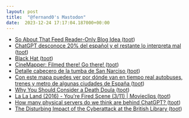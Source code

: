 ```yaml
---
layout: post
title:  "@fernand0's Mastodon"
date:  2023-12-24 17:17:04.187000+00:00
---
```

*  [So About That Feed Reader-Only Blog Idea ](https://chrismcleod.dev/blog/so-about-that-feed-reader-only-blog-idea) ([toot](https://mastodon.social/@fernand0/111636527460220075))
*  [ChatGPT desconoce 20% del español y el restante lo interpreta mal ](https://es.wired.com/articulos/chatgpt-desconoce-20-del-espanol-y-el-restante-lo-interpreta-ma) ([toot](https://mastodon.social/@fernand0/111636352495372409))
*  [Black Hat ](https://www.blackhat.com/eu-23/briefings/schedule/#autospill-zero-effort-credential-stealing-from-mobile-password-managers-3442) ([toot](https://mastodon.social/@fernand0/111636031490704197))
*  [CineMapper: Filmed there! Go there! ](https://www.cinemapper.co) ([toot](https://mastodon.social/@fernand0/111635404999687297))
*  [Detalle cabecero de la tumba de San Narciso ](https://www.flickr.com/photos/fernand0/53387744851) ([toot](https://mastodon.social/@fernand0/111635236780883875))
*  [Con este mapa puedes ver por dónde van en tiempo real autobuses, trenes y metro de algunas ciudades de España ](https://www.genbeta.com/a-fondo/este-mapa-puedes-ver-donde-van-tiempo-real-autobuses-trenes-metro-algunas-ciudades-espana-) ([toot](https://mastodon.social/@fernand0/111635104514448552))
*  [Why You Should Consider a Death Doula ](https://lifehacker.com/what-does-a-death-doula-d) ([toot](https://mastodon.social/@fernand0/111634931087434456))
*  [La La Land (2016) - You're Fired Scene (3/11) \| Movieclips ](https://www.youtube.com/watch?v=vVqCU0iWlFM&feature=youtu.b) ([toot](https://mastodon.social/@fernand0/111634709253610248))
*  [How many physical servers do we think are behind ChatGPT? ](https://philip.greenspun.com/blog/2023/12/21/how-many-physical-servers-do-we-think-are-behind-chatgpt) ([toot](https://mastodon.social/@fernand0/111634588752232702))
*  [The Disturbing Impact of the Cyberattack at the British Library  ](https://www.newyorker.com/news/letter-from-the-uk/the-disturbing-impact-of-the-cyberattack-at-the-british-library) ([toot](https://mastodon.social/@fernand0/111633107667050633))
